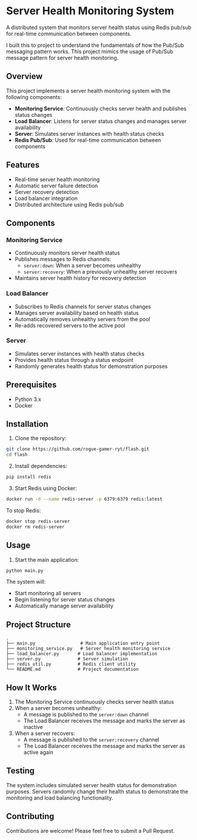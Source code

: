# Server Health Monitoring System

A distributed system that monitors server health status using Redis pub/sub for real-time communication between components. 

I built this to project to understand the fundamentals of how the Pub/Sub messaging pattern works. This project mimics the usage of Pub/Sub message pattern for server health monitoring.  

## Overview

This project implements a server health monitoring system with the following components:

- **Monitoring Service**: Continuously checks server health and publishes status changes
- **Load Balancer**: Listens for server status changes and manages server availability
- **Server**: Simulates server instances with health status checks
- **Redis Pub/Sub**: Used for real-time communication between components

## Features

- Real-time server health monitoring
- Automatic server failure detection
- Server recovery detection
- Load balancer integration
- Distributed architecture using Redis pub/sub

## Components

### Monitoring Service
- Continuously monitors server health status
- Publishes messages to Redis channels:
  - `server:down`: When a server becomes unhealthy
  - `server:recovery`: When a previously unhealthy server recovers
- Maintains server health history for recovery detection

### Load Balancer
- Subscribes to Redis channels for server status changes
- Manages server availability based on health status
- Automatically removes unhealthy servers from the pool
- Re-adds recovered servers to the active pool

### Server
- Simulates server instances with health status checks
- Provides health status through a status endpoint
- Randomly generates health status for demonstration purposes

## Prerequisites

- Python 3.x
- Docker

## Installation

1. Clone the repository:
```bash
git clone https://github.com/rogue-gamer-ryt/flash.git
cd flash
```

2. Install dependencies:
```bash
pip install redis
```

3. Start Redis using Docker:
```bash
docker run -d --name redis-server -p 6379:6379 redis:latest
```

To stop Redis:
```bash
docker stop redis-server
docker rm redis-server
```

## Usage

1. Start the main application:
```bash
python main.py
```

The system will:
- Start monitoring all servers
- Begin listening for server status changes
- Automatically manage server availability

## Project Structure

```
.
├── main.py                 # Main application entry point
├── monitoring_service.py   # Server health monitoring service
├── load_balancer.py       # Load balancer implementation
├── server.py              # Server simulation
├── redis_util.py          # Redis client utility
└── README.md              # Project documentation
```

## How It Works

1. The Monitoring Service continuously checks server health status
2. When a server becomes unhealthy:
   - A message is published to the `server:down` channel
   - The Load Balancer receives the message and marks the server as inactive
3. When a server recovers:
   - A message is published to the `server:recovery` channel
   - The Load Balancer receives the message and marks the server as active again

## Testing

The system includes simulated server health status for demonstration purposes. Servers randomly change their health status to demonstrate the monitoring and load balancing functionality.

## Contributing

Contributions are welcome! Please feel free to submit a Pull Request.

